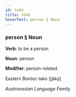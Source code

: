 ```yaml
---
id: tokö
title: tokö
hoverText: person § Noun
---
```


### person § Noun

**Verb**: to be a person

**Noun**: person

**Modifier**: person-related

Eastern Bontoc tako [t̪äko̝]

*Austronesian Language Family*